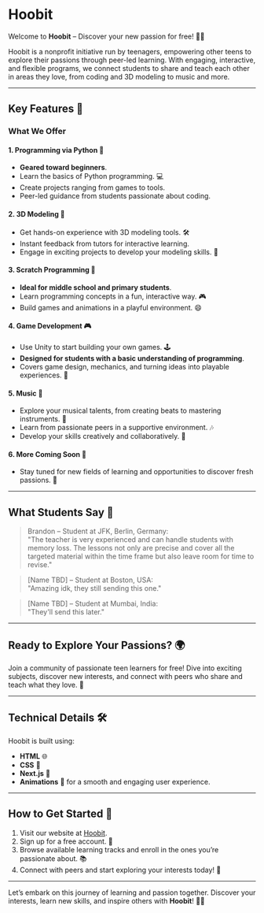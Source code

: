 # Hoobit

Welcome to **Hoobit** – Discover your new passion for free! 🌟✨

Hoobit is a nonprofit initiative run by teenagers, empowering other teens to explore their passions through peer-led learning. With engaging, interactive, and flexible programs, we connect students to share and teach each other in areas they love, from coding and 3D modeling to music and more.

---

## Key Features 🎉

### What We Offer

#### 1. Programming via Python 🐍
- **Geared toward beginners**.
- Learn the basics of Python programming. 💻
- Create projects ranging from games to tools.
- Peer-led guidance from students passionate about coding.

#### 2. 3D Modeling 🎨
- Get hands-on experience with 3D modeling tools. 🛠️
- Instant feedback from tutors for interactive learning.
- Engage in exciting projects to develop your modeling skills. 🌟

#### 3. Scratch Programming 🧩
- **Ideal for middle school and primary students**.
- Learn programming concepts in a fun, interactive way. 🎮
- Build games and animations in a playful environment. 😄

#### 4. Game Development 🎮
- Use Unity to start building your own games. 🕹️
- **Designed for students with a basic understanding of programming**.
- Covers game design, mechanics, and turning ideas into playable experiences. 🚀

#### 5. Music 🎵
- Explore your musical talents, from creating beats to mastering instruments. 🎤
- Learn from passionate peers in a supportive environment. 🎶
- Develop your skills creatively and collaboratively. 🌈

#### 6. More Coming Soon 🚧
- Stay tuned for new fields of learning and opportunities to discover fresh passions. 🎯

---

## What Students Say 💬

> Brandon – Student at JFK, Berlin, Germany:  
> "The teacher is very experienced and can handle students with memory loss. The lessons not only are precise and cover all the targeted material within the time frame but also leave room for time to revise."

> [Name TBD] – Student at Boston, USA:  
> "Amazing idk, they still sending this one."

> [Name TBD] – Student at Mumbai, India:  
> "They'll send this later."

---

## Ready to Explore Your Passions? 🌍

Join a community of passionate teen learners for free! Dive into exciting subjects, discover new interests, and connect with peers who share and teach what they love. 👫

---

## Technical Details 🛠️

Hoobit is built using:

- **HTML** 🌐
- **CSS** 🎨
- **Next.js** 🚀
- **Animations** 🎥 for a smooth and engaging user experience.

---

## How to Get Started 🌟

1. Visit our website at [Hoobit](#).
2. Sign up for a free account. 📝
3. Browse available learning tracks and enroll in the ones you’re passionate about. 📚
4. Connect with peers and start exploring your interests today! 🤝

---

Let’s embark on this journey of learning and passion together. Discover your interests, learn new skills, and inspire others with **Hoobit**! 🌈✨
